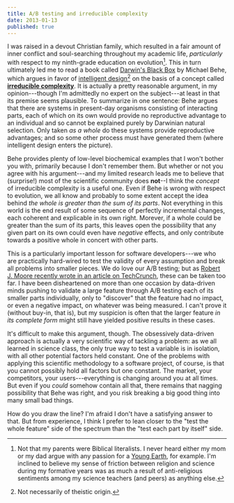 ```yaml
---
title: A/B testing and irreducible complexity
date: 2013-01-13
published: true
---
```


I was raised in a devout Christian family, which resulted in a fair amount of inner conflict and soul-searching throughout my academic life, *particularly* with respect to my ninth-grade education on evolution[^religious-parents]. This in turn ultimately led me to read a book called [Darwin's Black Box](http://www.amazon.com/Darwins-Black-Box-Biochemical-Challenge/dp/0743290313) by Michael Behe, which argues in favor of [intelligent design](http://en.wikipedia.org/wiki/Intelligent_design)[^intelligent-design] on the basis of a concept called [**irreducible complexity**](http://en.wikipedia.org/wiki/Irreducible_complexity). It is actually a pretty reasonable argument, in my opinion---though I'm admittedly no expert on the subject---at least in that its premise seems plausible. To summarize in one sentence: Behe argues that there are systems in present-day organisms consisting of interacting parts, each of which on its own would provide no reproductive advantage to an individual and so cannot be explained purely by Darwinian natural selection. Only taken *as a whole* do these systems provide reproductive advantages; and so some other process must have generated them (where intelligent design enters the picture).

Behe provides plenty of low-level biochemical examples that I won't bother you with, primarily because I don't remember them. But whether or not you agree with his argument---and my limited research leads me to believe that (surprise!) most of the scientific community does **not**--I think the *concept* of irreducible complexity is a useful one. Even if Behe is wrong with respect to evolution, we all know and probably to some extent accept the idea behind *the whole is greater than the sum of its parts*. Not everything in this world is the end result of some sequence of perfectly incremental changes, each coherent and explicable in its own right. Morever, if a whole could be greater than the sum of its parts, this leaves open the possibility that any given part on its own could even have *negative* effects, and only contribute towards a positive whole in concert with other parts.

This is a particularly important lesson for software developers---we who are practically hard-wired to test the validity of every assumption and break all problems into smaller pieces. We do love our A/B testing; but as [Robert J. Moore recently wrote in an article on TechCrunch](http://techcrunch.com/2013/01/12/current-conversion-rate-and-desired-confidence-interval-will-help-you-avoid-analysis-paralysis-stop-running-stupid-tests/), these can be taken too far. I have been disheartened on more than one occasion by data-driven minds pushing to validate a large feature through A/B testing each of its smaller parts individually, only to "discover" that the feature had no impact, or even a negative impact, on whatever was being measured. I can't prove it (without buy-in, that is), but my suspicion is often that the larger feature *in its complete form* might still have yielded positive results in these cases.

It's difficult to make this argument, though. The obsessively data-driven approach is actually a very scientific way of tackling a problem: as we all learned in science class, the only true way to test a variable is in isolation, with all other potential factors held constant. One of the problems with applying this scientific methodology to a software project, of course, is that you cannot possibly hold all factors but one constant. The market, your competitors, your users---everything is changing around you at all times. But even if you *could* somehow contain all that, there remains that nagging possibility that Behe was right, and you risk breaking a big good thing into many small bad things.

How do you draw the line? I'm afraid I don't have a satisfying answer to that. But from experience, I think I prefer to lean closer to the "test the whole feature" side of the spectrum than the "test each part by itself" side.

[^religious-parents]: Not that my parents were Biblical literalists. I never heard either my mom or my dad argue with any passion for a [Young Earth](http://en.wikipedia.org/wiki/Young_earth), for example. I'm inclined to believe my sense of friction between religion and science during my formative years was as much a result of anti-religious sentiments among my science teachers (and peers) as anything else.

[^intelligent-design]: Not necessarily of theistic origin.
